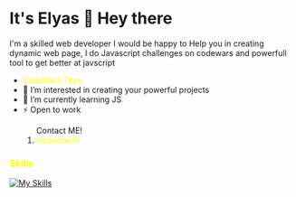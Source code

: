 <h1>It's Elyas 👋 Hey there </h1>
<p>I'm a skilled web developer I would be happy to Help you in creating dynamic web page, I do Javascript challenges on codewars and powerfull tool to get better at javscript</p>
<ul>
  <li><a href="https://www.codewars.com/users/elyassharifi" style="color: yellow; text-decoration: none;">CodeWars 7Kyu</a></li>
  <li>👀 I’m interested in creating your powerful projects</li>
  <li>🌱 I’m currently learning JS</li>
  <li>⚡ Open to work</li>
  <ol>Contact ME!
      <li><a href="https://elyassharifi.vercel.app" style="color: yellow; text-decoration: none;">elyassharifi</li>
  </ol>
</ul>
        
### Skills
[![My Skills](https://skillicons.dev/icons?i=html,css,js,git)](https://skillicons.dev)

<!---
elyassharifi/elyassharifi is a ✨ special ✨ repository because its `README.md` (this file) appears on your GitHub profile.
You can click the Preview link to take a look at your changes.
--->
